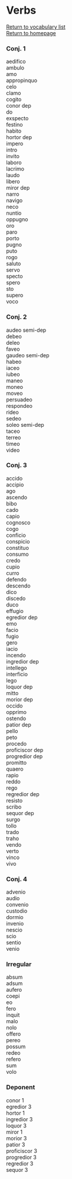 # Verbs  

[Return to vocabulary list](/partsofspeech/index.md)  
[Return to homepage](/README.md)

### Conj. 1  

aedifico  
ambulo  
amo  
appropinquo  
celo  
clamo  
cogito  
conor dep  
do  
exspecto  
festino  
habito  
hortor dep  
impero  
intro  
invito  
laboro  
lacrimo  
laudo  
libero  
miror dep  
narro  
navigo  
neco  
nuntio  
oppugno  
oro  
paro  
porto  
pugno  
puto  
rogo  
saluto  
servo  
specto  
spero  
sto  
supero  
voco  

### Conj. 2  

audeo semi-dep  
debeo  
deleo  
faveo  
gaudeo semi-dep  
habeo  
iaceo  
iubeo  
maneo  
moneo  
moveo  
persuadeo  
respondeo  
rideo  
sedeo  
soleo semi-dep  
taceo  
terreo  
timeo  
video  

### Conj. 3  

accido  
accipio  
ago  
ascendo  
bibo  
cado  
capio  
cognosco  
cogo  
conficio  
conspicio  
constituo  
consumo  
credo  
cupio  
curro  
defendo  
descendo  
dico  
discedo  
duco  
effugio  
egredior dep  
emo  
facio  
fugio  
gero  
iacio  
incendo  
ingredior dep  
intellego  
interficio  
lego  
loquor dep  
mitto  
morior dep  
occido  
opprimo  
ostendo  
patior dep  
pello  
peto  
procedo  
proficiscor dep  
progredior dep  
promitto  
quaero  
rapio  
reddo  
rego  
regredior dep  
resisto  
scribo  
sequor dep  
surgo  
tollo  
trado  
traho  
vendo  
verto  
vinco  
vivo  

### Conj. 4  

advenio  
audio  
convenio  
custodio  
dormio  
invenio  
nescio  
scio  
sentio  
venio  

### Irregular  

absum  
adsum  
aufero  
coepi  
eo  
fero  
inquit  
malo  
nolo  
offero  
pereo  
possum  
redeo  
refero  
sum  
volo  

### Deponent  

conor 1  
egredior 3  
hortor 1  
ingredior 3  
loquor 3  
miror 1  
morior 3  
patior 3  
proficiscor 3  
progredior 3  
regredior 3  
sequor 3  